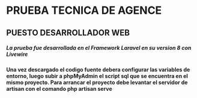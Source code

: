# PRUEBA TECNICA DE AGENCE 
## PUESTO DESARROLLADOR WEB

##### La prueba fue desarrollada en el Framework Laravel en su version 8 con Livewire
#### Una vez descargado el codigo fuente debera configurar las variables de entorno, luego subir a phpMyAdmin el script sql que se encuentra en el mismo proyecto. Para arrancar el proyecto debe levantar el servidor de artisan con el comando **php artisan serve**
